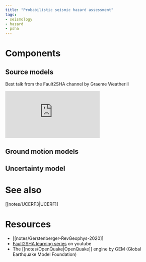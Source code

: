 ```yaml
---
title: "Probabilistic seismic hazard assessment"
tags:
- seismology
- hazard
- psha
---
```


# Components
## Source models
Best talk from the Fault2SHA channel by Graeme Weatherill
<iframe src="https://www.youtube-nocookie.com/embed/oliQ22qc41Q" title="YouTube video player" frameborder="0" allow="accelerometer; autoplay; clipboard-write; encrypted-media; gyroscope; picture-in-picture" allowfullscreen></iframe>

## Ground motion models

## Uncertainty model


# See also
[[notes/UCERF3|UCERF]]

# Resources
- [[notes/Gerstenberger-RevGeophys-2020]]
- [Fault2SHA learning series](https://www.youtube.com/channel/UCEI-hzEOFRsMdQFdRPS1XBg) on youtube
- The [[notes/OpenQuake|OpenQuake]] engine by GEM (Global Earthquake Model Foundation)